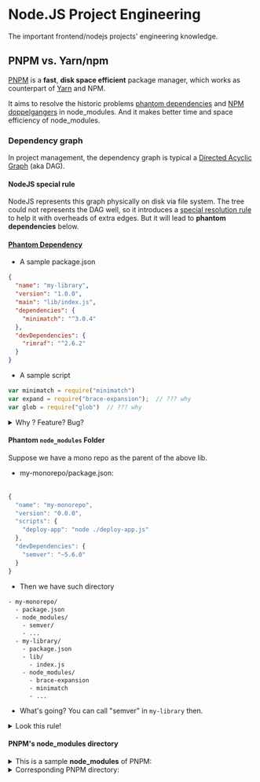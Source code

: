 # Node.JS Project Engineering

The important frontend/nodejs projects' engineering knowledge.

## PNPM vs. Yarn/npm

[PNPM](https://pnpm.io/) is a **fast**, **disk space efficient** package manager, which works as counterpart of [Yarn](https://yarnpkg.com/) and NPM.

It aims to resolve the historic problems [phantom dependencies](https://rushjs.io/pages/advanced/phantom_deps/) and [NPM doppelgangers](https://rushjs.io/pages/advanced/npm_doppelgangers/) in node_modules. And it makes better time and space efficiency of node_modules.


### Dependency graph

In project management, the dependency graph is typical a [Directed Acyclic Graph](https://en.wikipedia.org/wiki/Directed_acyclic_graph) (aka DAG).

#### NodeJS special rule

NodeJS represents this graph physically on disk via file system. The tree could not represents the DAG well, so it introduces a [special resolution rule](https://nodejs.org/api/modules.html#modules_all_together) to help it with overheads of extra edges. But it will lead to **phantom dependencies** below.


#### [Phantom Dependency](https://rushjs.io/pages/advanced/phantom_deps/)
- A sample package.json
```json
{
  "name": "my-library",
  "version": "1.0.0",
  "main": "lib/index.js",
  "dependencies": {
    "minimatch": "^3.0.4"
  },
  "devDependencies": {
    "rimraf": "^2.6.2"
  }
}
```

- A sample script
```js
var minimatch = require("minimatch")
var expand = require("brace-expansion");  // ??? why
var glob = require("glob")  // ??? why
```

<details>
  <summary>Why ? Feature? Bug? </summary>

- `brace-expansion` and `glob` are dependencies of `rimraf`
- NPM has flattened their folders to be under my-library/node_modules 
  
  <details>
    <summary>Node flat mode since V3</summary>
  <img src="../assets/node_flat_mode.jpeg" />
  </details>


- Thus, it could be found by the NodeJS rule for "require".
  
These are **PHANTOM DEPENDENCIES**
  
  <details>
    <summary>So, impacts? </summary>

- Incompatible versions
  Your version of `glob` is not decided by your project, but by 3rd party `rimraf`.
  Upgrade lockfile could make you in trouble.
- Missing dependencies
  `rimraf` is a dev dependency, but `brace-expansion` is defined. 
  It could work in dev environment, but for production, it is missing in node_modules.

  </details>
</details>


#### Phantom `node_modules` Folder

Suppose we have a mono repo as the parent of the above lib.

- my-monorepo/package.json:
```js

{
  "name": "my-monorepo",
  "version": "0.0.0",
  "scripts": {
    "deploy-app": "node ./deploy-app.js"
  },
  "devDependencies": {
    "semver": "~5.6.0"
  }
}
```

- Then we have such directory
```
- my-monorepo/
  - package.json
  - node_modules/
    - semver/
    - ...
  - my-library/
    - package.json
    - lib/
      - index.js
    - node_modules/
      - brace-expansion
      - minimatch
      - ...
```

- What's going?
  You can call "semver" in `my-library` then.


<details>
  <summary>Look this rule!</summary>
<br/>
  
[NodeJS's rule](https://nodejs.org/api/modules.html#loading-from-node_modules-folders)

If the module identifier passed to `require()` is not a core module, and does not begin with `'/'`, `'../'`, or `'./'`, then Node.js starts at the parent directory of the current module, and adds `/node_modules`, and attempts to load the module from that location. Node.js will not append node_modules to a path already ending in node_modules.

If it is not found there, then it moves to the parent directory, and so on, until the root of the file system is reached.

For example, if the file at `'/home/ry/projects/foo.js'` called `require('bar.js')`, then Node.js would look in the following locations, in this order:

- /home/ry/projects/node_modules/bar.js
- /home/ry/node_modules/bar.js
- /home/node_modules/bar.js
- /node_modules/bar.js
    
> It can sometimes find node_modules folders that aren’t even under your Git working directory!
    
</details>



#### PNPM's node_modules directory

<details>
  <summary>This is a sample <b>node_modules</b> of PNPM: </summary>
  <img src="../assets/npm_sample.jpeg" />
</details>

<details>
  <summary>Corresponding PNPM directory: </summary>
  <img src="../assets/pnpm_sample.jpeg" />
</details>



